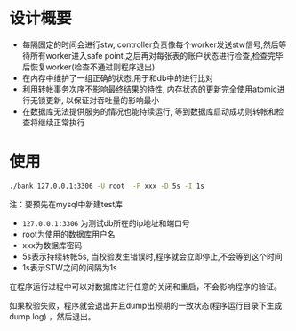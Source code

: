 

# 设计概要

 - 每隔固定的时间会进行stw, controller负责像每个worker发送stw信号,然后等待所有worker进入safe point,之后再对每张表的账户状态进行检查,检查完毕后恢复worker(检查不通过则程序退出)
 - 在内存中维护了一组正确的状态,用于和db中的进行比对
 - 利用转帐事务次序不影响最终结果的特性, 内存状态的更新完全使用atomic进行无锁更新, 以保证对吞吐量的影响最小
 - 在数据库无法提供服务的情况也能持续运行, 等到数据库启动成功则转帐和检查将继续正常执行
 
 
# 使用


```bash
./bank 127.0.0.1:3306 -U root  -P xxx -D 5s -I 1s
```

注：要预先在mysql中新建test库

 - `127.0.0.1:3306` 为测试db所在的ip地址和端口号
 - root为使用的数据库用户名
 - xxx为数据库密码
 - 5s表示持续转帐5s, 当校验发生错误时,程序就会立即停止,不会等到这个时间
 - 1s表示STW之间的间隔为1s
 
 
在程序运行过程中可以对数据库进行任意的关闭和重启，不会影响程序的验证。

如果校验失败，程序就会退出并且dump出预期的一致状态(程序运行目录下生成dump.log)
，然后退出。